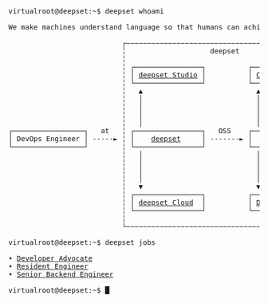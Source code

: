 <pre>
<samp><span class="prompt">virtualroot@deepset:~$</span> <kbd>deepset whoami</kbd>

We make machines understand language so that humans can achieve more.

                           ┌−−−−−−−−−−−−−−−−−−−−−−−−−−−−−−−−−−−−−−−−−−−−−−−┐
                           ╎                    deepset                    ╎
                           ╎                                               ╎
                           ╎ ┌────────────────┐          ┌───────────┐     ╎
                           ╎ │ <a href="https://www.deepset.ai/deepset-studio">deepset Studio</a> │          │ <a href="https://haystack.deepset.ai/community">Community</a> │     ╎
                           ╎ └────────────────┘          └───────────┘     ╎
                           ╎   ▲                           ▲               ╎
                           ╎   │                           │               ╎
                           ╎   │                           │               ╎
                           ╎   │                           │               ╎
                           ╎   │                           │               ╎
┌─────────────────┐   at   ╎ ┌────────────────┐   OSS    ┌───────────────┐ ╎
│ DevOps Engineer │ -----► ╎ │    <a href="https://www.deepset.ai/">deepset</a>     │ -------► │   <a href="https://haystack.deepset.ai/">Haystack</a>    │ ╎
└─────────────────┘        ╎ └────────────────┘          └───────────────┘ ╎
                           ╎   │                           │               ╎
                           ╎   │                           │               ╎
                           ╎   │                           │               ╎
                           ╎   │                           │               ╎
                           ╎   ▼                           ▼               ╎
                           ╎ ┌────────────────┐          ┌───────────────┐ ╎
                           ╎ │ <a href="https://www.deepset.ai/deepset-cloud-product">deepset Cloud</a>  │          │ <a href="https://docs.haystack.deepset.ai/docs/intro">Documentation</a> │ ╎
                           ╎ └────────────────┘          └───────────────┘ ╎
                           ╎                                               ╎
                           └−−−−−−−−−−−−−−−−−−−−−−−−−−−−−−−−−−−−−−−−−−−−−−−┘

<span class="prompt">virtualroot@deepset:~$</span> <kbd>deepset jobs</kbd>

• <a href="https://deepset.jobs.personio.de/job/1887315?language=en&display=en">Developer Advocate</a>
• <a href="https://deepset.jobs.personio.de/job/2000035?language=en&display=en">Resident Engineer</a>
• <a href="https://deepset.jobs.personio.de/job/1925163?language=en&display=en">Senior Backend Engineer</a>

<span class="prompt">virtualroot@deepset:~$</span> <span class="cursor">█</span></samp></pre>
